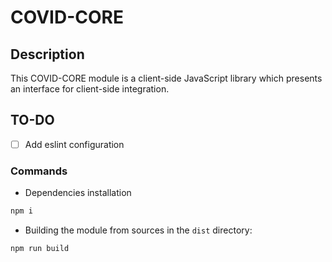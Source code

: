 # COVID-CORE

## Description

This COVID-CORE module is a client-side JavaScript library which presents an interface for client-side integration.

## TO-DO

- [ ] Add eslint configuration

### Commands

- Dependencies installation

```bash
npm i
```

- Building the module from sources in the `dist` directory:

```bash
npm run build
```